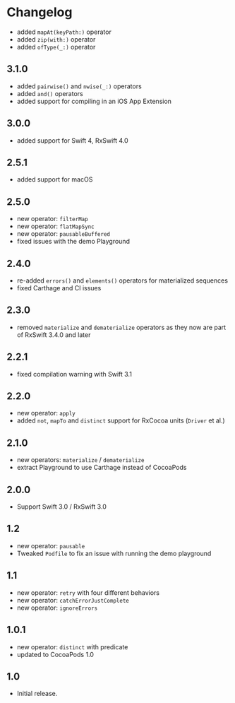 Changelog
=========

- added `mapAt(keyPath:)` operator
- added `zip(with:)` operator
- added `ofType(_:)` operator

3.1.0
-----
- added `pairwise()` and `nwise(_:)` operators
- added `and()` operators
- added support for compiling in an iOS App Extension

3.0.0
-----
- added support for Swift 4, RxSwift 4.0

2.5.1
-----
- added support for macOS

2.5.0
-----
- new operator: `filterMap`
- new operator: `flatMapSync`
- new operator: `pausableBuffered`
- fixed issues with the demo Playground

2.4.0
-----
- re-added `errors()` and `elements()` operators for materialized sequences
- fixed Carthage and CI issues

2.3.0
-----
- removed `materialize` and `dematerialize` operators as they now are part of RxSwift 3.4.0 and later

2.2.1
-----
- fixed compilation warning with Swift 3.1

2.2.0
-----
- new operator: `apply`
- added `not`, `mapTo` and `distinct` support for RxCocoa units (`Driver` et al.)

2.1.0
-----
- new operators: `materialize` / `dematerialize`
- extract Playground to use Carthage instead of CocoaPods

2.0.0
-----
- Support Swift 3.0 / RxSwift 3.0

1.2
-----
- new operator: `pausable`
- Tweaked `Podfile` to fix an issue with running the demo playground

1.1
-----
- new operator: `retry` with four different behaviors
- new operator: `catchErrorJustComplete`
- new operator: `ignoreErrors`

1.0.1
-----
- new operator: `distinct` with predicate
- updated to CocoaPods 1.0

1.0
-----
- Initial release.
